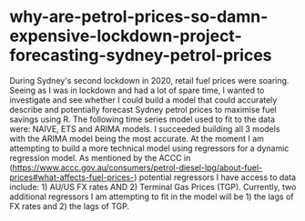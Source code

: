 # why-are-petrol-prices-so-damn-expensive-lockdown-project-forecasting-sydney-petrol-prices
During Sydney's second lockdown in 2020, retail fuel prices were soaring. Seeing as I was in lockdown and had a lot of spare time, I wanted to investigate and see whether I could build a model that could accurately describe and potentially forecast Sydney petrol prices to maximise fuel savings using R. 
The following time series model used to fit to the data were: NAIVE, ETS and ARIMA models. I succeeded building all 3 models with the ARIMA model being the most accurate. 
At the moment I am attempting to build a more technical model using regressors for a dynamic regression model. As mentioned by the ACCC in (https://www.accc.gov.au/consumers/petrol-diesel-lpg/about-fuel-prices#what-affects-fuel-prices-) potential regressors I have access to data include: 1) AU/US FX rates AND 2) Terminal Gas Prices (TGP). Currently, two additional regressors I am attempting to fit in the model will be 1) the lags of FX rates and 2) the lags of TGP. 
